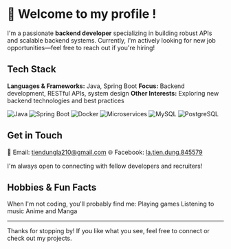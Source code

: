 # 👋 Welcome to my profile !

I'm a passionate **backend developer** specializing in building robust APIs and scalable backend systems. Currently, I'm actively looking for new job opportunities—feel free to reach out if you're hiring!

##  Tech Stack
 **Languages & Frameworks:** Java, Spring Boot
 **Focus:** Backend development, RESTful APIs, system design
 **Other Interests:** Exploring new backend technologies and best practices

![Java](https://img.shields.io/badge/java-%23ED8B00.svg?style=for-the-badge&logo=java&logoColor=white)
![Spring Boot](https://img.shields.io/badge/Spring%20Boot-%236DB33F.svg?style=for-the-badge&logo=spring-boot&logoColor=white)
![Docker](https://img.shields.io/badge/Docker-%230db7ed.svg?style=for-the-badge&logo=docker&logoColor=white)
![Microservices](https://img.shields.io/badge/Microservices-%23007ec6.svg?style=for-the-badge)
![MySQL](https://img.shields.io/badge/MySQL-%2300f.svg?style=for-the-badge&logo=mysql&logoColor=white)
![PostgreSQL](https://img.shields.io/badge/PostgreSQL-%23316192.svg?style=for-the-badge&logo=postgresql&logoColor=white)

## Get in Touch

 📧 Email: [tiendungla210@gmail.com](mailto:tiendungla210@gmail.com)
 🌐 Facebook: [la.tien.dung.845579](https://www.facebook.com/la.tien.dung.845579/)

I'm always open to connecting with fellow developers and recruiters!

##  Hobbies & Fun Facts

When I'm not coding, you'll probably find me:
 Playing games 
 Listening to music 
 Anime and Manga 

---

Thanks for stopping by! If you like what you see, feel free to connect or check out my projects.

